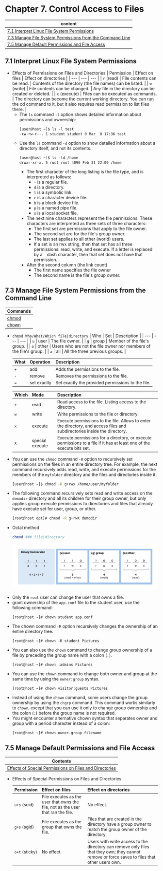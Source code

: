 # Chapter 7. Control Access to Files

| content |
| --- |
| [7.1 Interpret Linux File System Permissions](#7.1) |
| [7.3 Manage File System Permissions from the Command Line](#7.3) |
| [7.5 Manage Default Permissions and File Access](#7.5) |


<a name="7.1"></a>
## 7.1 Interpret Linux File System Permissions

* Effects of Permissions on Files and Directories
  | Permission | Effect on files | Effect on directories |
  | --- | --- | --- |
  | ```r``` (read) | File contents can be read. | Contents of the directory (the file names) can be listed. |
  | ```w``` (write) | File contents can be changed. | Any file in the directory can be created or deleted. |
  | ```x``` (execute) | Files can be executed as commands. | The directory can become the current working directory. You can run the cd command to it, but it also requires read permission to list files there. |
  * The ```ls``` command ```-l``` option shows detailed information about permissions and ownership:
    ```console
    [user@host ~]$ ls -l test
    -rw-rw-r--. 1 student student 0 Mar  8 17:36 test
    ```
  * Use the ```ls``` command ```-d``` option to show detailed information about a directory itself, and not its contents.
    ```console
    [user@host ~]$ ls -ld /home
    drwxr-xr-x. 5 root root 4096 Feb 31 22:00 /home
    ```
    * The first character of the long listing is the file type, and is interpreted as follows:
      * ```-``` is a regular file.
      * ```d``` is a directory.
      * ```l``` is a symbolic link.
      * ```c``` is a character device file.
      * ```b``` is a block device file.
      * ```p``` is a named pipe file.
      * ```s``` is a local socket file.
    * The next nine characters represent the file permissions. These characters are interpreted as three sets of three characters: 
        * The first set are permissions that apply to the file owner. 
        * The second set are for the file's group owner.
        * The last set applies to all other (world) users. 
        * If a set is an rwx string, then that set has all three permissions: read, write, and execute. If a letter is replaced by a ```-``` dash character, then that set does not have that permission.
    * After the second column (the link count)
      * The first name specifies the file owner
      * The second name is the file's group owner.

<a name="7.3"></a>
## 7.3 Manage File System Permissions from the Command Line

| Commands |
| --- |
| [chmod](#chmod) |
| [chown](#chown) |

<a name="chmod"></a>
* ```chmod Who/What/Which file|directory```
  | Who | Set | Description |
  | --- | --- | --- |
  | ```u``` | user | The file owner. |
  | ```g``` | group | Member of the file's group. |
  | ```o``` | other | Users who are not the file owner nor members of the file's group. |
  | ```a``` | all | All the three previous groups. |

  | What | Operation | Description |
  | --- | --- | --- |
  | ```+``` | add | Adds the permissions to the file. |
  | ```-``` | remove | Removes the permissions to the file. |
  | ```=``` | set exactly | Set exactly the provided permissions to the file. |

  | Which | Mode | Description |
  | --- | --- | --- |
  | ```r``` | read | Read access to the file. Listing access to the directory. |
  | ```w``` | write | Write permissions to the file or directory. |
  | ```x``` | execute | Execute permissions to the file. Allows to enter the directory, and access files and subdirectories inside the directory. |
  | ```X``` | special execute | Execute permissions for a directory, or execute permissions to a file if it has at least one of the execute bits set. |

* You can use the ```chmod``` command ```-R``` option to recursively set permissions on the files in an entire directory tree. For example, the next command recursively adds read, write, and execute permissions for the members of the ```myfolder``` directory and the files and directories inside it.
  ```bash
  [user@host ~]$ chmod -R g+rwx /home/user/myfolder
  ```
  
* The following command recursively sets read and write access on the ```demodir``` directory and all its children for their group owner, but only applies group execute permissions to directories and files that already have execute set for user, group, or other.
  ```bash
  [root@host opt]# chmod -R g+rwX demodir
  ```
  
* Octal method
  ```bash
  chmod ### file|directory
  ```
  ![user-perms](https://github.com/Ahmed-Abd-El-gawad/Red-Hat-System-Administration-I-9.0-RH124/blob/main/Chapter%207.%20Control%20Access%20to%20Files/user-perms.svg)
  
<a name="chown"></a>
* Only the ```root``` user can change the user that owns a file.
* grant ownership of the ```app.conf``` file to the student user, use the following command:
  ```console
  [root@host ~]# chown student app.conf
  ```
* The chown command ```-R``` option recursively changes the ownership of an entire directory tree.
  ```console
  [root@host ~]# chown -R student Pictures
  ```
* You can also use the ```chown``` command to change group ownership of a file by preceding the group name with a colon (```:```).
  ```console
  [root@host ~]# chown :admins Pictures
  ```
* You can use the ```chown``` command to change both owner and group at the same time by using the ```owner:group``` syntax.
  ```console
  [root@host ~]# chown visitor:guests Pictures
  ```
* Instead of using the ```chown``` command, some users change the group ownership by using the ```chgrp``` command. This command works similarly to ```chown```, except that you can use it only to change group ownership and the colon (```:```) before the group name is not required.
* You might encounter alternative chown syntax that separates owner and group with a period character instead of a colon:
  ```console
  [root@host ~]# chown owner.group filename
  ```

<a name="7.5"></a>
## 7.5 Manage Default Permissions and File Access

| Contents|
| --- |
| [Effects of Special Permissions on Files and Directories](#special_permissions) |

<a name="special_permissions"></a>
* Effects of Special Permissions on Files and Directories
  
  | Permission|  Effect on files | Effect on directories |
  | --- | --- | --- |
  | ```u+s``` (suid) | File executes as the user that owns the file, not as the user that ran the file. | No effect. |
  | ```g+s``` (sgid) | File executes as the group that owns the file. | Files that are created in the directory have a group owner to match the group owner of the directory. |
  | ```o+t``` (sticky) | No effect. | Users with write access to the directory can remove only files that they own; they cannot remove or force saves to files that other users own. |


